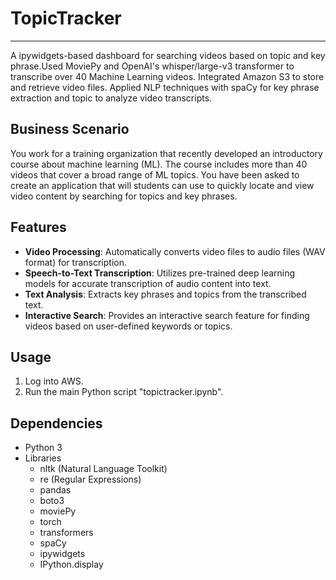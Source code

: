 # TopicTracker

---
A ipywidgets-based dashboard for searching videos based on topic and key phrase.Used MoviePy and OpenAI's whisper/large-v3 transformer to transcribe over 40 Machine Learning videos. Integrated Amazon S3 to store and retrieve video files. Applied NLP techniques with spaCy for key phrase extraction and topic to analyze video transcripts.

## Business Scenario

You work for a training organization that recently developed an introductory course about machine learning (ML). The course includes more than 40 videos that cover a broad range of ML topics. You have been asked to create an application that will students can use to quickly locate and view video content by searching for topics and key phrases.

## Features

- **Video Processing**: Automatically converts video files to audio files (WAV format) for transcription.
- **Speech-to-Text Transcription**: Utilizes pre-trained deep learning models for accurate transcription of audio content into text.
- **Text Analysis**: Extracts key phrases and topics from the transcribed text.
- **Interactive Search**: Provides an interactive search feature for finding videos based on user-defined keywords or topics.

## Usage
1. Log into AWS.
2. Run the main Python script "topictracker.ipynb".

## Dependencies
* Python 3
* Libraries
    * nltk (Natural Language Toolkit)
    * re (Regular Expressions)
    * pandas
    * boto3
    * moviePy
    * torch
    * transformers
    * spaCy
    * ipywidgets
    * IPython.display

